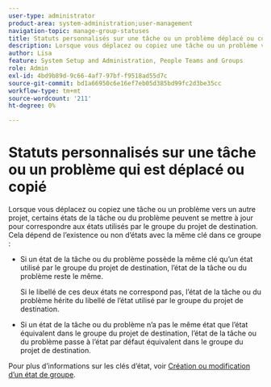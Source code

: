 ```yaml
---
user-type: administrator
product-area: system-administration;user-management
navigation-topic: manage-group-statuses
title: Statuts personnalisés sur une tâche ou un problème déplacé ou copié
description: Lorsque vous déplacez ou copiez une tâche ou un problème vers un autre projet, certains états de la tâche ou du problème peuvent se mettre à jour pour correspondre aux états utilisés par le groupe du projet de destination.
author: Lisa
feature: System Setup and Administration, People Teams and Groups
role: Admin
exl-id: 4bd9b89d-9c66-4af7-97bf-f9518ad55d7c
source-git-commit: bd1a66950c6e16ef7eb05d385bd99fc2d3be35cc
workflow-type: tm+mt
source-wordcount: '211'
ht-degree: 0%

---
```


# Statuts personnalisés sur une tâche ou un problème qui est déplacé ou copié

Lorsque vous déplacez ou copiez une tâche ou un problème vers un autre projet, certains états de la tâche ou du problème peuvent se mettre à jour pour correspondre aux états utilisés par le groupe du projet de destination. Cela dépend de l’existence ou non d’états avec la même clé dans ce groupe :

* Si un état de la tâche ou du problème possède la même clé qu’un état utilisé par le groupe du projet de destination, l’état de la tâche ou du problème reste le même.

  Si le libellé de ces deux états ne correspond pas, l’état de la tâche ou du problème hérite du libellé de l’état utilisé par le groupe du projet de destination.

* Si un état de la tâche ou du problème n’a pas le même état que l’état équivalent dans le groupe du projet de destination, l’état de la tâche ou du problème passe à l’état par défaut équivalent dans le groupe du projet de destination.

Pour plus d’informations sur les clés d’état, voir [Création ou modification d’un état de groupe](../../../administration-and-setup/manage-groups/manage-group-statuses/create-or-edit-a-group-status.md).
